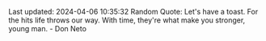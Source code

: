 Last updated: 2024-04-06 10:35:32
Random Quote: Let's have a toast. For the hits life throws our way. With time, they're what make you stronger, young man. - Don Neto